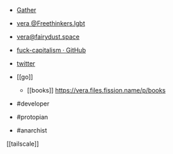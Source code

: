 -	[Gather](https://gather.town/app/UIn5AAlVh3IUSKiP/home)
-	[vera @Freethinkers.lgbt](https://vera@freethinkers.lgbt)
-	vera@fairydust.space
-	[fuck-capitalism · GitHub](https://github.com/fuck-capitalism)
-	[twitter](https://twitter.com/moonlion_eth)
- [[go]] 
	- [[books]] https://vera.files.fission.name/p/books

-	#developer
-	#protopian
-	#anarchist

[[tailscale]]


